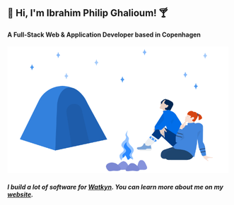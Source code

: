 ## :tropical_drink: Hi, I'm Ibrahim Philip Ghalioum! :cocktail:
#### A Full-Stack Web & Application Developer based in Copenhagen
<img width="500" src="https://raw.githubusercontent.com/ibrahimpg/ibrahimpg/main/blue-campers.png">

##### I build a lot of software for [Watkyn](https://watkyn.com/). You can learn more about me on my [website](https://ibrahimpg.com).
